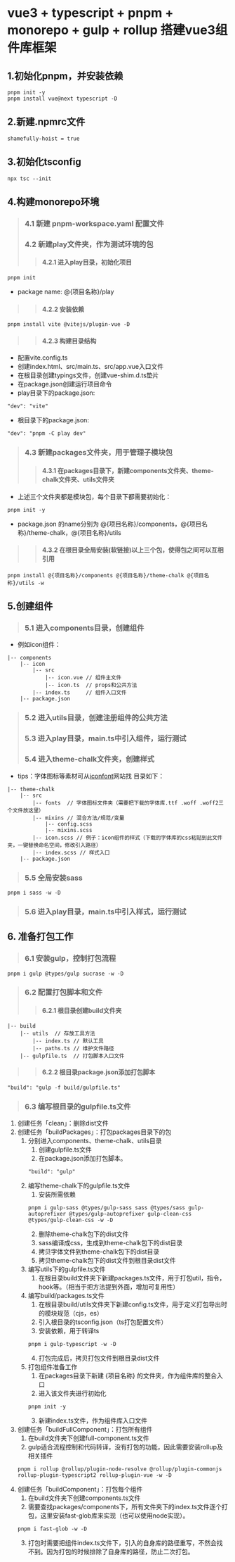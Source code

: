 # vue3 + typescript + pnpm + monorepo + gulp + rollup 搭建vue3组件库框架

## 1.初始化pnpm，并安装依赖
```
pnpm init -y
pnpm install vue@next typescript -D
```
## 2.新建.npmrc文件
```
shamefully-hoist = true
```
## 3.初始化tsconfig
```
npx tsc --init
```
## 4.构建monorepo环境
>### 4.1 新建 pnpm-workspace.yaml 配置文件
>### 4.2 新建play文件夹，作为测试环境的包
>>#### 4.2.1 进入play目录，初始化项目
```
pnpm init
```
- package name: @{项目名称}/play
>>#### 4.2.2 安装依赖
```
pnpm install vite @vitejs/plugin-vue -D
```
>>#### 4.2.3 构建目录结构
- 配置vite.config.ts
- 创建index.html、src/main.ts、src/app.vue入口文件
- 在根目录创建typings文件，创建vue-shim.d.ts垫片
- 在package.json创建运行项目命令
- play目录下的package.json:
```
"dev": "vite"
```
- 根目录下的package.json:
```
"dev": "pnpm -C play dev"
```

>### 4.3 新建packages文件夹，用于管理子模块包
>>#### 4.3.1 在packages目录下，新建components文件夹、theme-chalk文件夹、utils文件夹
- 上述三个文件夹都是模块包，每个目录下都需要初始化：
```
pnpm init -y
```
- package.json 的name分别为 @{项目名称}/components，@{项目名称}/theme-chalk，@{项目名称}/utils
>>#### 4.3.2 在根目录全局安装(软链接)以上三个包，使得包之间可以互相引用
```
pnpm install @{项目名称}/components @{项目名称}/theme-chalk @{项目名称}/utils -w
```

## 5.创建组件
>### 5.1 进入components目录，创建组件
- 例如icon组件：
```
|-- components
    |-- icon
        |-- src
            |-- icon.vue // 组件主文件
            |-- icon.ts  // props和公共方法
        |-- index.ts     // 组件入口文件
    |-- package.json 
```
>### 5.2 进入utils目录，创建注册组件的公共方法
>### 5.3 进入play目录，main.ts中引入组件，运行测试
>### 5.4 进入theme-chalk文件夹，创建样式
- tips：字体图标等素材可从[iconfont]网站找
目录如下：
```
|-- theme-chalk
    |-- src
        |-- fonts  // 字体图标文件夹（需要把下载的字体库.ttf .woff .woff2三个文件放这里）
        |-- mixins // 混合方法/规范/变量
            |-- config.scss
            |-- mixins.scss
        |-- icon.scss // 例子：icon组件的样式（下载的字体库的css粘贴到此文件夹，一键替换命名空间，修改引入路径）
        |-- index.scss // 样式入口
    |-- package.json
```
>### 5.5 全局安装sass
```
pnpm i sass -w -D
```
>### 5.6 进入play目录，main.ts中引入样式，运行测试


## 6. 准备打包工作
>### 6.1 安装gulp，控制打包流程
```
pnpm i gulp @types/gulp sucrase -w -D
```
>### 6.2 配置打包脚本和文件
>>#### 6.2.1 根目录创建build文件夹
```
|-- build
    |-- utils  // 存放工具方法
        |-- index.ts // 默认工具
        |-- paths.ts // 维护文件路径
    |-- gulpfile.ts  // 打包脚本入口文件
```
>>#### 6.2.2 根目录package.json添加打包脚本
```
"build": "gulp -f build/gulpfile.ts"
```

>### 6.3 编写根目录的gulpfile.ts文件
1. 创建任务「clean」：删除dist文件
2. 创建任务「buildPackages」：打包packages目录下的包
    1. 分别进入components、theme-chalk、utils目录
        1. 创建gulpfile.ts文件
        2. 在package.json添加打包脚本。
        ```
        "build": "gulp"
        ```
    2. 编写theme-chalk下的gulpfile.ts文件
        1. 安装所需依赖
        ```
        pnpm i gulp-sass @types/gulp-sass sass @types/sass gulp-autoprefixer @types/gulp-autoprefixer gulp-clean-css @types/gulp-clean-css -w -D
        ```
        2. 删除theme-chalk包下的dist文件
        3. sass编译成css，生成到theme-chalk包下的dist目录
        4. 拷贝字体文件到theme-chalk包下的dist目录
        5. 拷贝theme-chalk包下的dist文件到根目录dist文件
    3. 编写utils下的gulpfile.ts文件
        1. 在根目录build文件夹下新建packages.ts文件，用于打包util，指令，hook等。（相当于把方法提到外面，增加可复用性）
    4. 编写build/packages.ts文件
        1. 在根目录build/utils文件夹下新建config.ts文件，用于定义打包导出时的模块规范（cjs，es）
        2. 引入根目录的tsconfig.json（ts打包配置文件）
        3. 安装依赖，用于转译ts
        ```
        pnpm i gulp-typescript -w -D
        ```
        4. 打包完成后，拷贝打包文件到根目录dist文件
    5. 打包组件准备工作
        1. 在packages目录下新建 {项目名称} 的文件夹，作为组件库的整合入口
        2. 进入该文件夹进行初始化
        ```
        pnpm init -y
        ```
        3. 新建index.ts文件，作为组件库入口文件
3. 创建任务「buildFullComponent」：打包所有组件
    1. 在build文件夹下创建full-component.ts文件
    2. gulp适合流程控制和代码转译，没有打包的功能，因此需要安装rollup及相关插件
    ```
    pnpm i rollup @rollup/plugin-node-resolve @rollup/plugin-commonjs rollup-plugin-typescript2 rollup-plugin-vue -w -D
    ```
4. 创建任务「buildComponent」：打包每个组件
    1. 在build文件夹下创建components.ts文件
    2. 需要查找packages/components下，所有文件夹下的index.ts文件逐个打包，这里安装fast-glob库来实现（也可以使用node实现）。
    ```
    pnpm i fast-glob -w -D
    ```
    3. 打包时需要把组件index.ts文件下，引入的自身库的路径重写，不然会找不到。因为打包的时候排除了自身库的路径，防止二次打包。

<!-- Markdown link & img dfn's -->
[iconfont]: https://www.iconfont.cn/